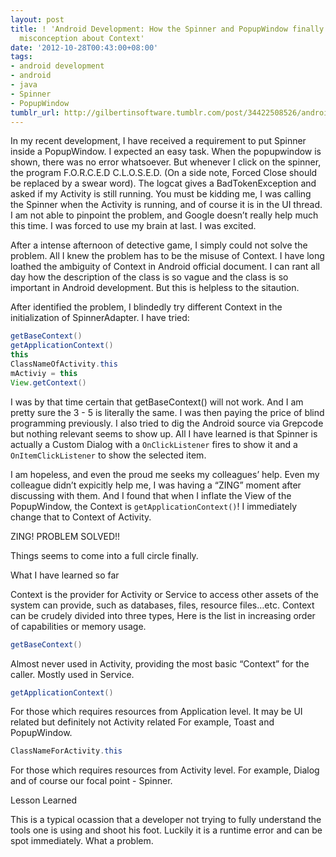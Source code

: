 ```yaml
---
layout: post
title: ! 'Android Development: How the Spinner and PopupWindow finally clarify my
  misconception about Context'
date: '2012-10-28T00:43:00+08:00'
tags:
- android development
- android
- java
- Spinner
- PopupWindow
tumblr_url: http://gilbertinsoftware.tumblr.com/post/34422508526/android-development-how-the-spinner-and-popupwindow
---
```

In my recent development, I have received a requirement to put Spinner inside a PopupWindow. I expected an easy task. When the popupwindow is shown, there was no error whatsoever. But whenever I click on the spinner, the program F.O.R.C.E.D C.L.O.S.E.D. (On a side note, Forced Close should be replaced by a swear word). The logcat gives a BadTokenException and asked if my Activity is still running. You must be kidding me, I was calling the Spinner when the Activity is running, and of course it is in the UI thread. I am not able to pinpoint the problem, and Google doesn’t really help much this time. I was forced to use my brain at last. I was excited.

After a intense afternoon of detective game, I simply could not solve the problem. All I knew the problem has to be the misuse of Context. I have long loathed the ambiguity of Context in Android official document. I can rant all day how the description of the class is so vague and the class is so important in Android development. But this is helpless to the sitaution.

After identified the problem, I blindedly try different Context in the initialization of SpinnerAdapter. I have tried:

```java
getBaseContext()  
getApplicationContext()  
this  
ClassNameOfActivity.this  
mActiviy = this  
View.getContext()  
```

I was by that time certain that getBaseContext() will not work. And I am pretty sure the 3 - 5 is literally the same. I was then paying the price of blind programming previously.
I also tried to dig the Android source via Grepcode but nothing relevant seems to show up. All I have learned is that Spinner is actually a Custom Dialog with a ```OnClickListener``` fires to show it and a ```OnItemClickListener``` to show the selected item.

I am hopeless, and even the proud me seeks my colleagues’ help. Even my colleague didn’t expicitly help me, I was having a “ZING” moment after discussing with them. And I found that when I inflate the View of the PopupWindow, the Context is ```getApplicationContext()```! I immediately change that to Context of Activity.

ZING! PROBLEM SOLVED!!

Things seems to come into a full circle finally.

What I have learned so far

Context is the provider for Activity or Service to access other assets of the system can provide, such as databases, files, resource files…etc.
Context can be crudely divided into three types, Here is the list in increasing order of capabilities or memory usage.

```java
getBaseContext()
```

Almost never used in Activity, providing the most basic “Context” for the caller. Mostly used in Service.

```java
getApplicationContext()
```

For those which requires resources from Application level. It may be UI related but definitely not Activity related For example, Toast and PopupWindow.

```java
ClassNameForActivity.this
```

For those which requires resources from Activity level. For example, Dialog and of course our focal point - Spinner.

Lesson Learned

This is a typical ocassion that a developer not trying to fully understand the tools one is using and shoot his foot. Luckily it is a runtime error and can be spot immediately. What a problem.
